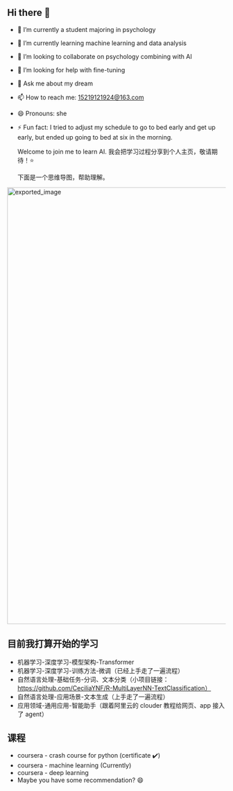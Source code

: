 ## Hi there 👋

- 🔭 I’m currently a student majoring in psychology
- 🌱 I’m currently learning machine learning and data analysis
- 👯 I’m looking to collaborate on psychology combining with AI
- 🤔 I’m looking for help with fine-tuning
- 💬 Ask me about my dream
- 📫 How to reach me: 15219121924@163.com
- 😄 Pronouns: she
- ⚡ Fun fact: I tried to adjust my schedule to go to bed early and get up early, but ended up going to bed at six in the morning.


  Welcome to join me to learn AI. 我会把学习过程分享到个人主页，敬请期待！⭐

  
  下面是一个思维导图，帮助理解。
<img width="3032" height="1006" alt="exported_image" src="https://github.com/user-attachments/assets/0626c6f0-198c-4162-b743-6ac231a00751" />


  ## 目前我打算开始的学习

- 机器学习-深度学习-模型架构-Transformer  
- 机器学习-深度学习-训练方法-微调（已经上手走了一遍流程）   
- 自然语言处理-基础任务-分词、文本分类（小项目链接：https://github.com/CeciliaYNF/R-MultiLayerNN-TextClassification）  
- 自然语言处理-应用场景-文本生成（上手走了一遍流程）  
- 应用领域-通用应用-智能助手（跟着阿里云的 clouder 教程给网页、app 接入了 agent）  

## 课程

- coursera - crash course for python (certificate ✔️)
- coursera - machine learning (Currently)
- coursera - deep learning
- Maybe you have some recommendation? 😄

